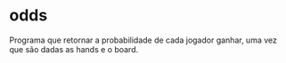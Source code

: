 # odds

Programa que retornar a probabilidade de cada jogador ganhar, uma vez que são dadas as hands e o board.